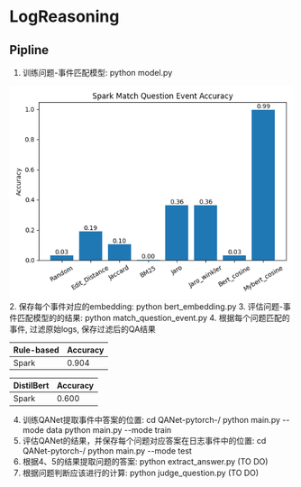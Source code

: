 # LogReasoning
## Pipline
1. 训练问题-事件匹配模型: python model.py 

![匹配结果](./results/Spark/spark_match_question_event_acc.png "结果比较")
2. 保存每个事件对应的embedding: python bert_embedding.py
3. 评估问题-事件匹配模型的的结果: python match_question_event.py
4. 根据每个问题匹配的事件, 过滤原始logs, 保存过滤后的QA结果 

| Rule-based      | Accuracy |
| :----------- | :----------- | 
| Spark      | 0.904 |

| DistilBert      | Accuracy |
| :----------- | :----------- |
| Spark      | 0.600 |


4. 训练QANet提取事件中答案的位置: cd QANet-pytorch-/ python main.py --mode data   python main.py --mode train
5. 评估QANet的结果，并保存每个问题对应答案在日志事件中的位置: cd QANet-pytorch-/ python main.py --mode test
6. 根据4、5的结果提取问题的答案: python extract_answer.py (TO DO)
7. 根据问题判断应该进行的计算: python judge_question.py (TO DO)
